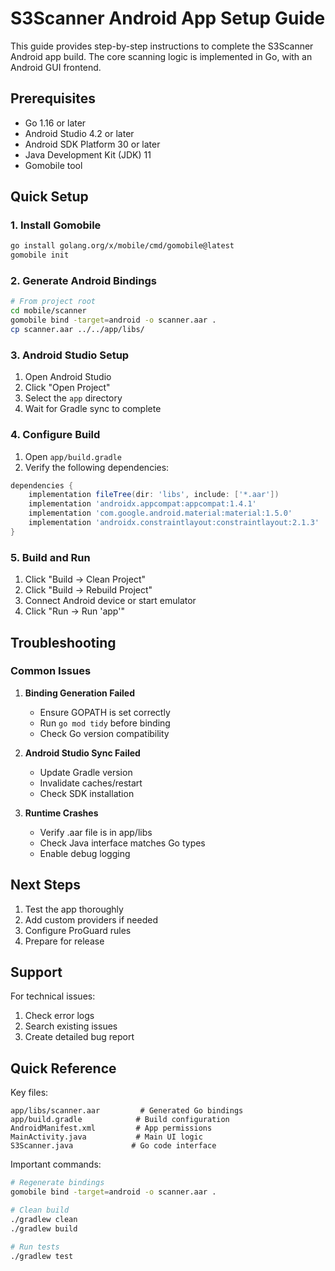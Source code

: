# S3Scanner Android App Setup Guide

This guide provides step-by-step instructions to complete the S3Scanner Android app build. The core scanning logic is implemented in Go, with an Android GUI frontend.

## Prerequisites

- Go 1.16 or later
- Android Studio 4.2 or later
- Android SDK Platform 30 or later
- Java Development Kit (JDK) 11
- Gomobile tool

## Quick Setup

### 1. Install Gomobile
```bash
go install golang.org/x/mobile/cmd/gomobile@latest
gomobile init
```

### 2. Generate Android Bindings
```bash
# From project root
cd mobile/scanner
gomobile bind -target=android -o scanner.aar .
cp scanner.aar ../../app/libs/
```

### 3. Android Studio Setup
1. Open Android Studio
2. Click "Open Project"
3. Select the `app` directory
4. Wait for Gradle sync to complete

### 4. Configure Build
1. Open `app/build.gradle`
2. Verify the following dependencies:
```gradle
dependencies {
    implementation fileTree(dir: 'libs', include: ['*.aar'])
    implementation 'androidx.appcompat:appcompat:1.4.1'
    implementation 'com.google.android.material:material:1.5.0'
    implementation 'androidx.constraintlayout:constraintlayout:2.1.3'
}
```

### 5. Build and Run
1. Click "Build → Clean Project"
2. Click "Build → Rebuild Project"
3. Connect Android device or start emulator
4. Click "Run → Run 'app'"

## Troubleshooting

### Common Issues

1. **Binding Generation Failed**
   - Ensure GOPATH is set correctly
   - Run `go mod tidy` before binding
   - Check Go version compatibility

2. **Android Studio Sync Failed**
   - Update Gradle version
   - Invalidate caches/restart
   - Check SDK installation

3. **Runtime Crashes**
   - Verify .aar file is in app/libs
   - Check Java interface matches Go types
   - Enable debug logging

## Next Steps

1. Test the app thoroughly
2. Add custom providers if needed
3. Configure ProGuard rules
4. Prepare for release

## Support

For technical issues:
1. Check error logs
2. Search existing issues
3. Create detailed bug report

## Quick Reference

Key files:
```
app/libs/scanner.aar         # Generated Go bindings
app/build.gradle            # Build configuration
AndroidManifest.xml         # App permissions
MainActivity.java           # Main UI logic
S3Scanner.java             # Go code interface
```

Important commands:
```bash
# Regenerate bindings
gomobile bind -target=android -o scanner.aar .

# Clean build
./gradlew clean
./gradlew build

# Run tests
./gradlew test